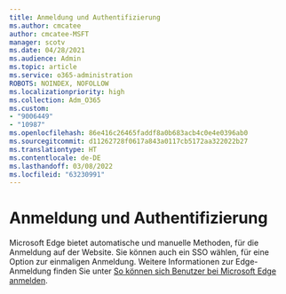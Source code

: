 ```yaml
---
title: Anmeldung und Authentifizierung
ms.author: cmcatee
author: cmcatee-MSFT
manager: scotv
ms.date: 04/28/2021
ms.audience: Admin
ms.topic: article
ms.service: o365-administration
ROBOTS: NOINDEX, NOFOLLOW
ms.localizationpriority: high
ms.collection: Adm_O365
ms.custom:
- "9006449"
- "10987"
ms.openlocfilehash: 86e416c26465faddf8a0b683acb4c0e4e0396ab0
ms.sourcegitcommit: d11262728f0617a843a0117cb5172aa322022b27
ms.translationtype: HT
ms.contentlocale: de-DE
ms.lasthandoff: 03/08/2022
ms.locfileid: "63230991"
---
```

# <a name="sign-in-and-authentication"></a>Anmeldung und Authentifizierung

Microsoft Edge bietet automatische und manuelle Methoden, für die Anmeldung auf der Website. Sie können auch ein SSO wählen, für eine Option zur einmaligen Anmeldung. Weitere Informationen zur Edge-Anmeldung finden Sie unter [So können sich Benutzer bei Microsoft Edge anmelden](https://docs.microsoft.com/deployedge/microsoft-edge-security-identity#how-users-can-sign-into-microsoft-edge).  